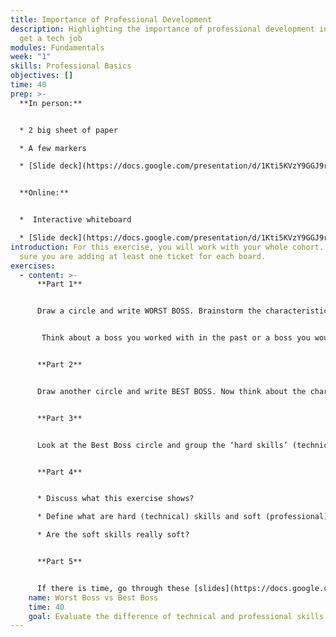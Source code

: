 ```yaml
---
title: Importance of Professional Development
description: Highlighting the importance of professional development in order to
  get a tech job
modules: Fundamentals
week: "1"
skills: Professional Basics
objectives: []
time: 40
prep: >-
  **In person:** 


  * 2 big sheet of paper

  * A few markers 

  * [Slide deck](https://docs.google.com/presentation/d/1Kti5KVzY9GGJ9rNU8Ye0G5eRNJo1S_qAzbTO1DosOnU/edit?usp=sharing)


  **Online:**


  *  Interactive whiteboard

  * [Slide deck](https://docs.google.com/presentation/d/1Kti5KVzY9GGJ9rNU8Ye0G5eRNJo1S_qAzbTO1DosOnU/edit?usp=sharing)
introduction: F﻿or this exercise, you will work with your whole cohort. Make
  sure you are adding at least one ticket for each board.
exercises:
  - content: >-
      **P﻿art 1**


      Draw a circle and write WORST BOSS. Brainstorm the characteristics of the “Worst Boss” and add tickets to the board.


       Think about a boss you worked with in the past or a boss you would not want to work for.


      **P﻿art 2**


      Draw another circle and write BEST BOSS. Now think about the characteristics of the best boss you ever had or you would want to have and add them to the board.


      **P﻿art 3**


      Look at the Best Boss circle and group the ‘hard skills’ (technical skills) and the ‘soft skills’ (professional skills) on the board.


      **P﻿art 4**


      * Discuss what this exercise shows?

      * Define what are hard (technical) skills and soft (professional) skills?

      * Are the soft skills really soft?


      **Part 5**


      If there is time, go through these [slides](https://docs.google.com/presentation/d/1Kti5KVzY9GGJ9rNU8Ye0G5eRNJo1S_qAzbTO1DosOnU/edit?usp=sharing) together. If not, take some time to go through them in your own time.
    name: Worst Boss vs Best Boss
    time: 40
    goal: Evaluate the difference of technical and professional skills
---
```

